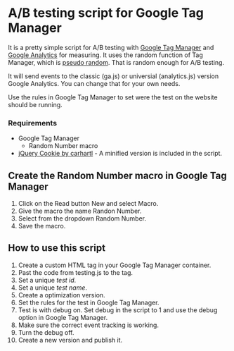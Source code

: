 A/B testing script for Google Tag Manager
=========================================

It is a pretty simple script for A/B testing with [Google Tag Manager](https://www.google.com/tagmanager/) and [Google Analytics](http://www.google.com/analytics/) for measuring. It uses the random function of Tag Manager, which is [pseudo random](http://www.random.org/randomness/). That is random enough for A/B testing.

It will send events to the classic (ga.js) or universial (analytics.js) version Google Analytics. You can change that for your own needs.

Use the rules in Google Tag Manager to set were the test on the website should be running.

### Requirements
* Google Tag Manager
  * Random Number macro
* [jQuery Cookie by carhartl](https://github.com/carhartl/jquery-cookie) - A minified version is included in the script.

## Create the Random Number macro in Google Tag Manager
1. Click on the Read button New and select Macro.
2. Give the macro the name Randon Number.
3. Select from the dropdown Random Number.
4. Save the macro.

## How to use this script
1. Create a custom HTML tag in your Google Tag Manager container.
2. Past the code from testing.js to the tag.
3. Set a unique *test id*.
4. Set a unique *test name*.
5. Create a optimization version.
6. Set the rules for the test in Google Tag Manager.
7. Test is with debug on. Set debug in the script to 1 and use the debug option in Google Tag Manager.
8. Make sure the correct event tracking is working.
9. Turn the debug off. 
9. Create a new version and publish it.